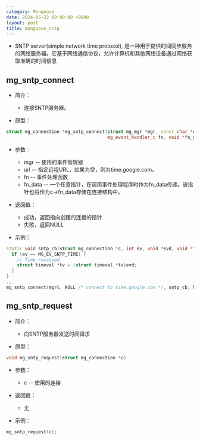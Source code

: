 ```yaml
---
category: Mongoose
date: 2024-05-22 09:00:00 +0800
layout: post
title: mongoose_sntp
---
```


+ SNTP server(simple network time protocol), 是一种用于提供时间同步服务的网络服务器。它基于网络通信协议，允许计算机和其他网络设备通过网络获取准确的时间信息

## mg_sntp_connect

+ 简介：
  + 连接SNTP服务器。

+ 原型：
```cpp
struct mg_connection *mg_sntp_connect(struct mg_mgr *mgr, const char *url,
                                      mg_event_handler_t fn, void *fn_data)
```

+ 参数：
  + mgr -- 使用的事件管理器
  + url -- 指定远程URL，如果为空，则为time.google.com。
  + fn  -- 事件处理函数
  + fn_data -- 一个任意指针，在调用事件处理程序时作为fn_data传递。该指针也将作为c->fn_data存储在连接结构中。

+ 返回值：
  + 成功，返回指向创建的连接的指针
  + 失败，返回NULL

+ 示例：
```cpp
static void sntp_cb(struct mg_connection *c, int ev, void *evd, void *fnd) {
  if (ev == MG_EV_SNTP_TIME) {
    // Time received
    struct timeval *tv = (struct timeval *tv)evd;
  }
}
...
mg_sntp_connect(mgr&, NULL /* connect to time.google.com */, sntp_cb, NULL);
```

## mg_sntp_request 

+ 简介：
  + 向SNTP服务器发送时间请求

+ 原型：
```cpp
void mg_sntp_request(struct mg_connection *c)
```

+ 参数：
  + c -- 使用的连接

+ 返回值：
  + 无

+ 示例：
```cpp
mg_sntp_request(c);
```